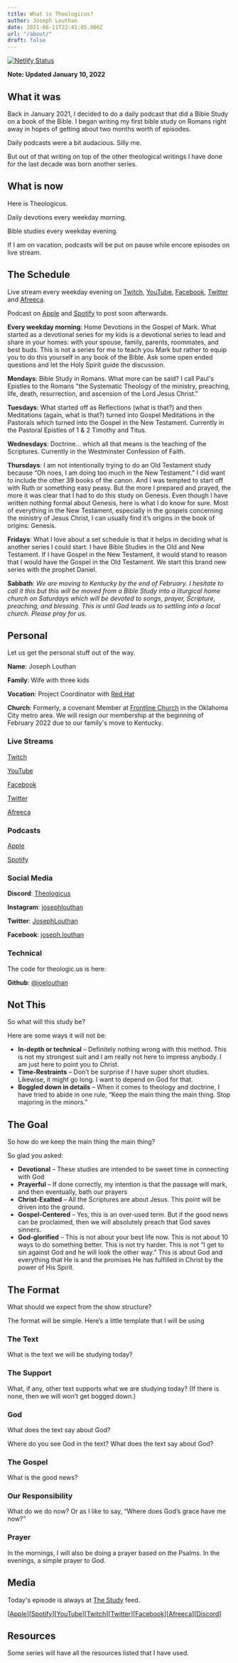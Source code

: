 ```yaml
---
title: What is Theologicus?
author: Joseph Louthan
date: 2021-06-11T22:41:05.006Z
url: "/about/"
draft: false
---
```

[![Netlify Status](https://api.netlify.com/api/v1/badges/68eb3540-2cf6-42c3-be87-cac7f1289a57/deploy-status)](https://app.netlify.com/sites/festive-hopper-1abe84/deploys)

**Note: Updated January 10, 2022**

## What it was

Back in January 2021, I decided to do a daily podcast that did a Bible Study on a book of the Bible. I began writing my first bible study on Romans right away in hopes of getting about two months worth of episodes.

Daily podcasts were a bit audacious. Silly me.

But out of that writing on top of the other theological writings I have done for the last decade was born another series.

## What is now

Here is Theologicus.

Daily devotions every weekday morning.

Bible studies every weekday evening.

If I am on vacation, podcasts will be put on pause while encore episodes on live stream.

## The Schedule

Live stream every weekday evening on [Twitch](http://twitch.theologic.us), [YouTube](http://youtube.theologic.us), [Facebook](https://www.facebook.com/groups/462231051477464), [Twitter](https://twitter.com/theologic_us) and [Afreeca](https://bj.afreecatv.com/theologicus).

Podcast on [Apple](https://podcasts.apple.com/us/podcast/theologicus/) and [Spotify](https://open.spotify.com/show/0Xs5qsNvWePyRqcmtOTPkR) to post soon afterwards.

**Every weekday morning**: Home Devotions in the Gospel of Mark. What started as a devotional series for my kids is a devotional series to lead and share in your homes: with your spouse, family, parents, roommates, and best buds. This is not a series for me to teach you Mark but rather to equip you to do this yourself in any book of the Bible. Ask some open ended questions and let the Holy Spirit guide the discussion.

**Mondays**: Bible Study in Romans. What more can be said? I call Paul's Epistles to the Romans "the Systematic Theology of the ministry, preaching, life, death, resurrection, and ascension of the Lord Jesus Christ."

**Tuesdays**: What started off as Reflections (what is that?) and then Meditations (again, what is that?) turned into Gospel Meditations in the Pastorals which turned into the Gospel in the New Testament. Currently in the Pastoral Epistles of 1 & 2 Timothy and Titus.

**Wednesdays**: Doctrine… which all that means is the teaching of the Scriptures. Currently in the Westminster Confession of Faith.

**Thursdays**: I am not intentionally trying to do an Old Testament study because “Oh noes, I am doing too much in the New Testament.” I did want to include the other 39 books of the canon. And I was tempted to start off with Ruth or something easy peasy. But the more I prepared and prayed, the more it was clear that I had to do this study on Genesis. Even though I have written nothing formal about Genesis, here is what I do know for sure. Most of everything in the New Testament, especially in the gospels concerning the ministry of Jesus Christ, I can usually find it’s origins in the book of origins: Genesis.

**Fridays**: What I love about a set schedule is that it helps in deciding what is another series I could start. I have Bible Studies in the Old and New Testament. If I have Gospel in the New Testament, it would stand to reason that I would have the Gospel in the Old Testament. We start this brand new series with the prophet Daniel.

**Sabbath**: *We are moving to Kentucky by the end of February. I hesitate to call it this but this will be moved from a Bible Study into a liturgical home church on Saturdays which will be devoted to songs, prayer, Scripture, preaching, and blessing. This is until God leads us to settling into a local church. Please pray for us.*

## Personal

Let us get the personal stuff out of the way.

**Name**: Joseph Louthan

**Family**: Wife with three kids

**Vocation**: Project Coordinator with [Red Hat](https://redhat.com/)

**Church**: Formerly, a covenant Member at [Frontline Church](https://frontlinechurch.com) in the Oklahoma City metro area. We will resign our membership at the beginning of February 2022 due to our family's move to Kentucky.

### Live Streams

[Twitch](http://twitch.theologic.us)

[YouTube](http://youtube.theologic.us)

[Facebook](https://www.facebook.com/groups/462231051477464)

[Twitter](https://twitter.com/theologic_us)

[Afreeca](https://bj.afreecatv.com/theologicus)

### Podcasts

[Apple](https://podcasts.apple.com/us/podcast/theologicus/)

[Spotify](https://open.spotify.com/show/0Xs5qsNvWePyRqcmtOTPkR)

### Social Media

**Discord**: [Theologicus](http://discord.theologic.us)

**Instagram**: [josephlouthan](https://instagram.com/josephlouthan)

**Twitter**: [JosephLouthan](https://twitter.com/JosephLouthan)

**Facebook**: [joseph.louthan](https://www.facebook.com/joseph.louthan/)

### Technical

The code for theologic.us is here:

**Github**: [@joelouthan](https://github.com/joelouthan)

## Not This

So what will this study be?

Here are some ways it will not be:

* **In-depth or technical** – Definitely nothing wrong with this method. This is not my strongest suit and I am really not here to impress anybody. I am just here to point you to Christ.
* **Time-Restraints** – Don’t be surprise if I have super short studies. Likewise, it might go long. I want to depend on God for that.
* **Boggled down in details** – When it comes to theology and doctrine, I have tried to abide in one rule, “Keep the main thing the main thing. Stop majoring in the minors.”

## The Goal

So how do we keep the main thing the main thing?

So glad you asked:

* **Devotional** – These studies are intended to be sweet time in connecting with God
* **Prayerful** – If done correctly, my intention is that the passage will mark, and then eventually, bath our prayers
* **Christ-Exalted** – All the Scriptures are about Jesus. This point will be driven into the ground.
* **Gospel-Centered** – Yes, this is an over-used term. But if the good news can be proclaimed, then we will absolutely preach that God saves sinners.
* **God-glorified** – This is not about your best life now. This is not about 10 ways to do something better. This is not try harder. This is not “I get to sin against God and he will look the other way.” This is about God and everything that He is and the promises He has fulfilled in Christ by the power of His Spirit.

## The Format

What should we expect from the show structure?

The format will be simple. Here’s a little template that I will be using

### The Text

What is the text we will be studying today?

### The Support

What, if any, other text supports what we are studying today? (If there is none, then we will won’t get bogged down.)

### God

What does the text say about God?

Where do you see God in the text? What does the text say about God?

### The Gospel

What is the good news?

### Our Responsibility

What do we do now? Or as I like to say, “Where does God’s grace have me now?”

### Prayer

In the mornings, I will also be doing a prayer based on the Psalms. In the evenings, a simple prayer to God.

## Media

Today's episode is always at [The Study](http://study.theologic.us/) feed.

\[[Apple](https://podcasts.apple.com/us/podcast/the-study/id1557102127)\]\[[Spotify](https://open.spotify.com/show/0Xs5qsNvWePyRqcmtOTPkR)\]\[[YouTube](http://youtube.theologic.us)\]\[[Twitch](http://twitch.theologic.us)\]\[[Twitter](https://twitter.com/theologic_us)\]\[[Facebook](https://www.facebook.com/groups/462231051477464)\]\[[Afreeca](https://bj.afreecatv.com/theologicus)\]\[[Discord](http://discord.theologic.us)\]

## Resources

Some series will have all the resources listed that I have used.

